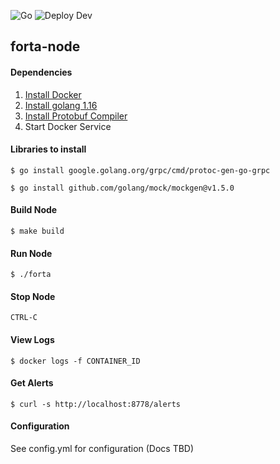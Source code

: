 ![Go](https://github.com/github.com/forta-network/forta-node/workflows/Go/badge.svg)
![Deploy Dev](https://github.com/github.com/forta-network/forta-node/actions/workflows/deploy-dev.yml/badge.svg)

## forta-node

#### Dependencies

1. [Install Docker](https://docs.docker.com/get-docker/)
2. [Install golang 1.16](https://golang.org/doc/install)
3. [Install Protobuf Compiler](https://grpc.io/docs/protoc-installation/)
4. Start Docker Service

#### Libraries to install
```shell
$ go install google.golang.org/grpc/cmd/protoc-gen-go-grpc 
```
```shell 
$ go install github.com/golang/mock/mockgen@v1.5.0
```

#### Build Node

```shell
$ make build
```

#### Run Node

```shell
$ ./forta
```

#### Stop Node

```
CTRL-C
```

#### View Logs

```shell
$ docker logs -f CONTAINER_ID
```

#### Get Alerts

```shell
$ curl -s http://localhost:8778/alerts
```


#### Configuration

See config.yml for configuration (Docs TBD)